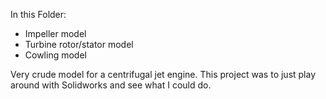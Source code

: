 In this Folder:
- Impeller model
- Turbine rotor/stator model
- Cowling model

Very crude model for a centrifugal jet engine. This project was to just play around with Solidworks and see what I could do.

